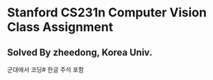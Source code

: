 # Stanford CS231n Computer Vision Class Assignment
## Solved By zheedong, Korea Univ.
군대에서 코딩#
한글 주석 포함
